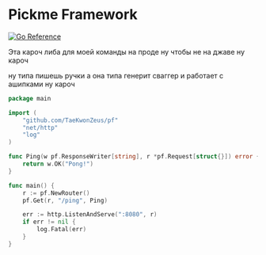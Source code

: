 # Pickme Framework

[![Go Reference](https://pkg.go.dev/badge/github.com/TaeKwonZeus/pf.svg)](https://pkg.go.dev/github.com/TaeKwonZeus/pf)

Эта кароч либа для моей команды на проде ну чтобы не на джаве ну кароч

ну типа пишешь ручки а она типа генерит сваггер и работает с ашипками ну кароч

```go
package main

import (
	"github.com/TaeKwonZeus/pf"
	"net/http"
	"log"
)

func Ping(w pf.ResponseWriter[string], r *pf.Request[struct{}]) error {
	return w.OK("Pong!")
}

func main() {
	r := pf.NewRouter()
	pf.Get(r, "/ping", Ping)

	err := http.ListenAndServe(":8080", r)
	if err != nil {
		log.Fatal(err)
	}
}
```
